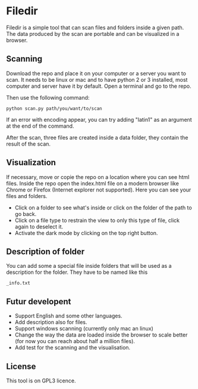 # Filedir
Filedir is a simple tool that can scan files and folders inside a given path.
The data produced by the scan are portable and can be visualized in a browser.

## Scanning
Download the repo and place it on your computer or a server you want to scan.
It needs to be linux or mac and to have python 2 or 3 installed, most computer and server have it by default.
Open a terminal and go to the repo.

Then use the following command:
```
python scan.py path/you/want/to/scan
```
If an error with encoding appear, you can try adding "latin1" as an argument at the end of the command.

After the scan, three files are created inside a data folder, they contain the result of the scan.

## Visualization
If necessary, move or copie the repo on a location where you can see html files.
Inside the repo open the index.html file on a modern browser like Chrome or Firefox (Internet explorer not supported).
Here you can see your files and folders.
- Click on a folder to see what's inside or click on the folder of the path to go back.
- Click on a file type to restrain the view to only this type of file, click again to deselect it.
- Activate the dark mode by clicking on the top right button.

## Description of folder
You can add some a special file inside folders that will be used as a description for the folder.
They have to be named like this
```
_info.txt
```

## Futur developent
- Support English and some other languages.
- Add description also for files.
- Support windows scanning (currently only mac an linux)
- Change the way the data are loaded inside the browser to scale better (for now you can reach about half a million files).
- Add test for the scanning and the visualisation.

## License
This tool is on GPL3 licence.
